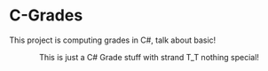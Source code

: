 # C-Grades
This project is computing grades in C#, talk about basic!


<p align="center"> This is just a C# Grade stuff with strand T_T nothing special!</p>
